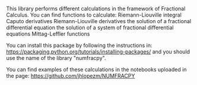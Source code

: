 This library performs different calculations in the framework of Fractional Calculus.
You can find functions to calculate:
Riemann-Liouville integral
Caputo derivatives
Riemann-Liouville derivatives
the solution of a fractional differential equation
the solution of a system of fractional differential equations
Mittag-Leffler functions

You can install this package by following the instructions in:
https://packaging.python.org/tutorials/installing-packages/
and you should use the name of the library "numfracpy".

You can find examples of these calculations in the notebooks uploaded in the page:
https://github.com/jhlopezm/NUMFRACPY